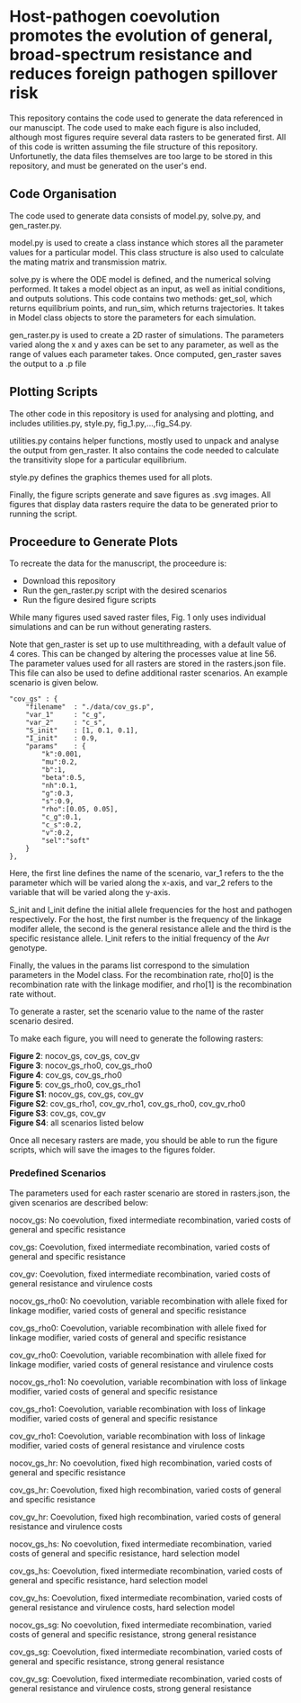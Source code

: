 # Host-pathogen coevolution promotes the evolution of general, broad-spectrum resistance and reduces foreign pathogen spillover risk

This repository contains the code used to generate the data referenced in our manuscipt. The code used to make each figure is also included, although most figures require several data rasters to be generated first. All of this code is written assuming the file structure of this repository. Unfortunetly, the data files themselves are too large to be stored in this repository, and must be generated on the user's end.

## Code Organisation

The code used to generate data consists of model.py, solve.py, and gen_raster.py.

model.py is used to create a class instance which stores all the parameter values for a particular model.
This class structure is also used to calculate the mating matrix and transmission matrix.

solve.py is where the ODE model is defined, and the numerical solving performed. It takes a model object as an input, as well as initial conditions, and outputs solutions. This code contains two methods: get_sol, which returns equilibrium points, and run_sim, which returns trajectories. It takes in Model class objects to store the parameters for each simulation.

gen_raster.py is used to create a 2D raster of simulations. The parameters varied along the x and y axes can be set to any parameter, as well as the range of values each parameter takes. Once computed, gen_raster saves the output to a .p file

## Plotting Scripts

The other code in this repository is used for analysing and plotting, and includes utilities.py, style.py, fig_1.py,...,fig_S4.py.

utilities.py contains helper functions, mostly used to unpack and analyse the output from gen_raster. It also contains the code needed to calculate the transitivity slope for a particular equilibrium.

style.py defines the graphics themes used for all plots.

Finally, the figure scripts generate and save figures as .svg images. All figures that display data rasters require the data to be generated prior to running the script.

## Proceedure to Generate Plots

To recreate the data for the manuscript, the proceedure is:
* Download this repository
* Run the gen_raster.py script with the desired scenarios
* Run the figure desired figure scripts

While many figures used saved raster files, Fig. 1 only uses individual simulations and can be run without generating rasters. 

Note that gen_raster is set up to use multithreading, with a default value of 4 cores. This can be changed by altering the processes value at line 56. The parameter values used for all rasters are stored in the rasters.json file. This file can also be used to define additional raster scenarios. An example scenario is given below.

```
"cov_gs" : {
    "filename"  : "./data/cov_gs.p",
    "var_1"     : "c_g",
    "var_2"     : "c_s",
    "S_init"    : [1, 0.1, 0.1],
    "I_init"    : 0.9,
    "params"    : {
        "k":0.001,
		"mu":0.2,
		"b":1,
		"beta":0.5,
		"nh":0.1,
		"g":0.3,
		"s":0.9,
		"rho":[0.05, 0.05],
		"c_g":0.1,
		"c_s":0.2,
		"v":0.2,						
		"sel":"soft"
    }
},
```

Here, the first line defines the name of the scenario, var_1 refers to the the parameter which will be varied along the x-axis, and var_2 refers to the variable that will be varied along the y-axis.

S_init and I_init define the initial allele frequencies for the host and pathogen respectively. For the host, the first number is the frequency of the linkage modifer allele, the second is the general resistance allele and the third is the specific resistance allele. I_init refers to the initial frequency of the Avr genotype.

Finally, the values in the params list correspond to the simulation parameters in the Model class. For the recombination rate, rho[0] is the recombination rate with the linkage modifier, and rho[1] is the recombination rate without.

To generate a raster, set the scenario value to the name of the raster scenario desired.

To make each figure, you will need to generate the following rasters:

**Figure 2**: nocov_gs, cov_gs, cov_gv\
**Figure 3**: nocov_gs_rho0, cov_gs_rho0\
**Figure 4**: cov_gs, cov_gs_rho0\
**Figure 5**: cov_gs_rho0, cov_gs_rho1\
**Figure S1**: nocov_gs, cov_gs, cov_gv\
**Figure S2**: cov_gs_rho1, cov_gv_rho1, cov_gs_rho0, cov_gv_rho0\
**Figure S3**: cov_gs, cov_gv\
**Figure S4**: all scenarios listed below

Once all necesary rasters are made, you should be able to run the figure scripts, which will save the images to the figures folder.

### Predefined Scenarios
The parameters used for each raster scenario are stored in rasters.json, the given scenarios are described below:

nocov_gs: No coevolution, fixed intermediate recombination, varied costs of general and specific resistance

cov_gs: Coevolution, fixed intermediate recombination, varied costs of general and specific resistance

cov_gv: Coevolution, fixed intermediate recombination, varied costs of general resistance and virulence costs

nocov_gs_rho0: No coevolution, variable recombination with allele fixed for linkage modifier, varied costs of general and specific resistance

cov_gs_rho0: Coevolution, variable recombination with allele fixed for linkage modifier, varied costs of general and specific resistance

cov_gv_rho0: Coevolution, variable recombination with allele fixed for linkage modifier, varied costs of general resistance and virulence costs

nocov_gs_rho1: No coevolution, variable recombination with loss of linkage modifier, varied costs of general and specific resistance

cov_gs_rho1: Coevolution, variable recombination with loss of linkage modifier, varied costs of general and specific resistance

cov_gv_rho1: Coevolution, variable recombination with loss of linkage modifier, varied costs of general resistance and virulence costs


nocov_gs_hr: No coevolution, fixed high recombination, varied costs of general and specific resistance

cov_gs_hr: Coevolution, fixed high recombination, varied costs of general and specific resistance

cov_gv_hr: Coevolution, fixed high recombination, varied costs of general resistance and virulence costs


nocov_gs_hs: No coevolution, fixed intermediate recombination, varied costs of general and specific resistance, hard selection model

cov_gs_hs: Coevolution, fixed intermediate recombination, varied costs of general and specific resistance, hard selection model

cov_gv_hs: Coevolution, fixed intermediate recombination, varied costs of general resistance and virulence costs, hard selection model


nocov_gs_sg: No coevolution, fixed intermediate recombination, varied costs of general and specific resistance, strong general resistance

cov_gs_sg: Coevolution, fixed intermediate recombination, varied costs of general and specific resistance, strong general resistance

cov_gv_sg: Coevolution, fixed intermediate recombination, varied costs of general resistance and virulence costs, strong general resistance
